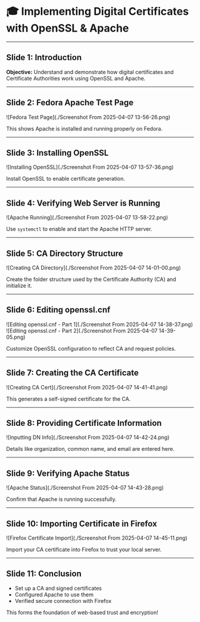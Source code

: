 # 🎓 Implementing Digital Certificates with OpenSSL & Apache

---

## Slide 1: Introduction

**Objective:**
Understand and demonstrate how digital certificates and Certificate Authorities work using OpenSSL and Apache.

---

## Slide 2: Fedora Apache Test Page

![Fedora Test Page](./Screenshot From 2025-04-07 13-56-26.png)

This shows Apache is installed and running properly on Fedora.

---

## Slide 3: Installing OpenSSL

![Installing OpenSSL](./Screenshot From 2025-04-07 13-57-36.png)

Install OpenSSL to enable certificate generation.

---

## Slide 4: Verifying Web Server is Running

![Apache Running](./Screenshot From 2025-04-07 13-58-22.png)

Use `systemctl` to enable and start the Apache HTTP server.

---

## Slide 5: CA Directory Structure

![Creating CA Directory](./Screenshot From 2025-04-07 14-01-00.png)

Create the folder structure used by the Certificate Authority (CA) and initialize it.

---

## Slide 6: Editing openssl.cnf

![Editing openssl.cnf - Part 1](./Screenshot From 2025-04-07 14-38-37.png)
![Editing openssl.cnf - Part 2](./Screenshot From 2025-04-07 14-39-05.png)

Customize OpenSSL configuration to reflect CA and request policies.

---

## Slide 7: Creating the CA Certificate

![Creating CA Cert](./Screenshot From 2025-04-07 14-41-41.png)

This generates a self-signed certificate for the CA.

---

## Slide 8: Providing Certificate Information

![Inputting DN Info](./Screenshot From 2025-04-07 14-42-24.png)

Details like organization, common name, and email are entered here.

---

## Slide 9: Verifying Apache Status

![Apache Status](./Screenshot From 2025-04-07 14-43-28.png)

Confirm that Apache is running successfully.

---

## Slide 10: Importing Certificate in Firefox

![Firefox Certificate Import](./Screenshot From 2025-04-07 14-45-11.png)

Import your CA certificate into Firefox to trust your local server.

---

## Slide 11: Conclusion

- Set up a CA and signed certificates
- Configured Apache to use them
- Verified secure connection with Firefox

This forms the foundation of web-based trust and encryption!

